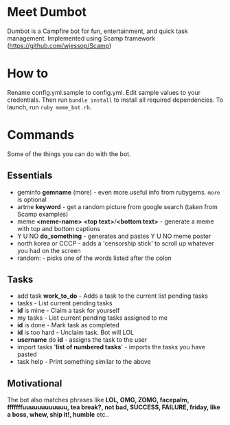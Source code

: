 Meet Dumbot
========

Dumbot is a Campfire bot for fun, entertainment, and quick task management.
Implemented using Scamp framework (https://github.com/wjessop/Scamp)

How to
========
Rename config.yml.sample to config.yml. Edit sample values to your credentials.
Then run `bundle install` to install all required dependencies.
To launch, run `ruby meme_bot.rb`.

Commands
========
Some of the things you can do with the bot.

Essentials
----------
* geminfo __gemname__ (more) - even more useful info from rubygems. `more` is optional
* artme __keyword__ - get a random picture from google search (taken from Scamp examples)
* meme __&lt;meme-name&gt;__ __&lt;top text&gt;__/__&lt;bottom text&gt;__ - generate a meme with top and bottom captions
* Y U NO __do_something__ - generates and pastes Y U NO meme poster
* north korea or CCCP - adds a 'censorship stick' to scroll up whatever you had on the screen
* random: <one> <two> <three> - picks one of the words listed after the colon

Tasks
-----
* add task __work_to_do__ - Adds a task to the current list pending tasks
* tasks - List current pending tasks
* __id__ is mine - Claim a task for yourself
* my tasks - List current pending tasks assigned to me
* __id__ is done - Mark task as completed
* __id__ is too hard - Unclaim task. Bot will LOL
* __username__ do __id__ - assigns the task to the user
* import tasks '__list of numbered tasks__' - imports the tasks you have pasted
* task help - Print something similar to the above

Motivational
------------
The bot also matches phrases like __LOL, OMG, ZOMG, facepalm, fffffffuuuuuuuuuuuu, tea break?, not bad, SUCCESS, FAILURE, friday, like a boss, whew, ship it!, humble__ etc..
